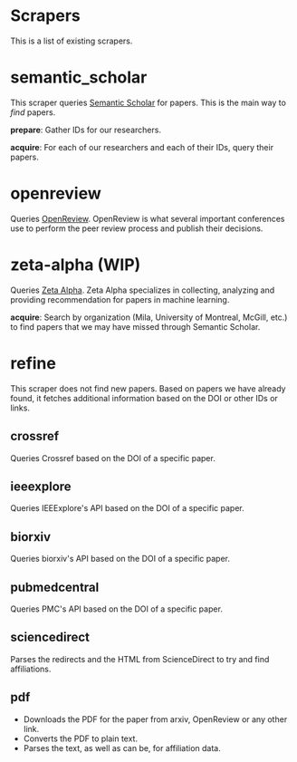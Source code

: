 
# Scrapers

This is a list of existing scrapers.


# semantic_scholar

This scraper queries [Semantic Scholar](https://www.semanticscholar.org/) for papers. This is the main way to *find* papers.

**prepare**: Gather IDs for our researchers.

**acquire**: For each of our researchers and each of their IDs, query their papers.


# openreview

Queries [OpenReview](https://openreview.net/). OpenReview is what several important conferences use to perform the peer review process and publish their decisions.


# zeta-alpha (WIP)

Queries [Zeta Alpha](https://www.zeta-alpha.com/). Zeta Alpha specializes in collecting, analyzing and providing recommendation for papers in machine learning.

**acquire**: Search by organization (Mila, University of Montreal, McGill, etc.) to find papers that we may have missed through Semantic Scholar.


# refine

This scraper does not find new papers. Based on papers we have already found, it fetches additional information based on the DOI or other IDs or links.

## crossref

Queries Crossref based on the DOI of a specific paper.

## ieeexplore

Queries IEEExplore's API based on the DOI of a specific paper.

## biorxiv

Queries biorxiv's API based on the DOI of a specific paper.

## pubmedcentral

Queries PMC's API based on the DOI of a specific paper.

## sciencedirect

Parses the redirects and the HTML from ScienceDirect to try and find affiliations.

## pdf

* Downloads the PDF for the paper from arxiv, OpenReview or any other link.
* Converts the PDF to plain text.
* Parses the text, as well as can be, for affiliation data.

